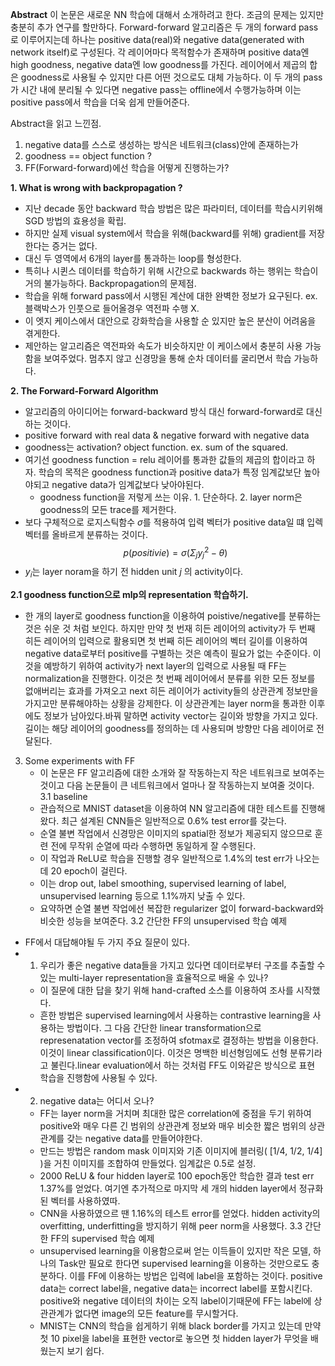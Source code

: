 
**Abstract**
이 논문은 새로운 NN 학습에 대해서 소개하려고 한다. 조금의 문제는 있지만 충분히 추가 연구를 할만하다.
Forward-forward 알고리즘은 두 개의 forward pass로 이루어지는데 하나는 positive data(real)와 negative data(generated with network itself)로 구성된다. 각 레이어마다 목적함수가 존재하며 positive data엔 high goodness, negative data엔 low goodness를 가진다. 레이어에서 제곱의 합은 goodness로 사용될 수 있지만 다른 어떤 것으로도 대체 가능하다. 이 두 개의 pass가 시간 내에 분리될 수 있다면 negative pass는 offline에서 수행가능하며 이는 positive pass에서 학습을 더욱 쉽게 만들어준다.

Abstract을 읽고 느낀점.
1. negative data를 스스로 생성하는 방식은 네트워크(class)안에 존재하는가
2. goodness == object function ?
3. FF(Forward-forward)에선 학습을 어떻게 진행하는가?


**1. What is wrong with backpropagation ?**
- 지난 decade 동안 backward 학습 방법은 많은 파라미터, 데이터를 학습시키위해 SGD 방법의 효용성을 확립.
- 하지만 실제 visual system에서 학습을 위해(backward를 위해) gradient를 저장한다는 증거는 없다.
- 대신 두 영역에서 6개의 layer를 통과하는 loop를 형성한다.
- 특히나 시퀸스 데이터를 학습하기 위해 시간으로 backwards 하는 행위는 학습이 거의 불가능하다.
Backpropagation의 문제점.
- 학습을 위해 forward pass에서 시행된 계산에 대한 완벽한 정보가 요구된다.
    ex. 블랙박스가 인풋으로 들어올경우 역전파 수행 X.
- 이 엣지 케이스에서 대안으로 강화학습을 사용할 순 있지만 높은 분산이 어려움을 겪게한다.
- 제안하는 알고리즘은 역전파와 속도가 비슷하지만 이 케이스에서 충분히 사용 가능함을 보여주었다. 멈추지 않고 신경망을 통해 순차 데이터를 굴리면서 학습 가능하다.

**2. The Forward-Forward Algorithm**
- 알고리즘의 아이디어는 forward-backward 방식 대신 forward-forward로 대신하는 것이다.
- positive forward with real data & negative forward with negative data
- goodness는 activation? object function. ex. sum of the squared.
- 여기선 goodness function = relu 레이어를 통과한 값들의 제곱의 합이라고 하자. 학습의 목적은 goodness function과 positive data가 특정 임계값보단 높아야되고 negative data가 임계값보다 낮아야된다.
  - goodness function을 저렇게 쓰는 이유. 1. 단순하다. 2. layer norm은 goodness의 모든 trace를 제거한다.
- 보다 구체적으로 로지스틱함수 $\sigma$를 적용하여 입력 벡터가 positive data일 떄 입렉 벡터를 올바르게 분류하는 것이다.
  $$
p(positivie) = \sigma (\Sigma_{j}{y^2_j - \theta})
  $$
- $y_i$는 layer noram을 하기 전 hidden unit $j$ 의 activity이다. 

**2.1 goodness function으로 mlp의 representation 학습하기.**
- 한 개의 layer로 goodness function을 이용하여 poistive/negative를 분류하는 것은 쉬운 것 처럼 보인다. 하지만 만약 첫 번재 히든 레이어의 activity가 두 번째 히든 레이어의 입력으로 활용되면 첫 번째 히든 레이어의 벡터 길이를 이용하여 negative data로부터 positive를 구별하는 것은 예측이 필요가 없는 수준이다. 이것을 예방하기 위하여 activity가 next layer의 입력으로 사용될 때 FF는 normalization을 진행한다. 이것은 첫 번째 레이어에서 분류를 위한 모든 정보를 없애버리는 효과를 가져오고 next 히든 레이어가 activity들의 상관관계 정보만을 가지고만 분류해야하는 상황을 강제한다. 이 상관관계는 layer norm을 통과한 이후에도 정보가 남아있다.바꿔 말하면 activity vector는 길이와 방향을 가지고 있다. 길이는 해당 레이어의 goodness를 정의하는 데 사용되며 방향만 다음 레이어로 전달된다.

3. Some experiments with FF
   - 이 논문은 FF 알고리즘에 대한 소개와 잘 작동하는지 작은 네트워크로 보여주는 것이고 다음 논문들이 큰 네트워크에서 얼마나 잘 작동하는지 보여줄 것이다.
3.1 baseline
   - 관습적으로 MNIST dataset을 이용하여 NN 알고리즘에 대한 테스트를 진행해왔다. 최근 설계된 CNN들은 일반적으로 0.6% test error를 갖는다.
   - 순열 불변 작업에서 신경망은 이미지의 spatial한 정보가 제공되지 않으므로 훈련 전에 무작위 순열에 따라 수행하면 동일하게 잘 수행된다.
   - 이 작업과 ReLU로 학습을 진행할 경우 일반적으로 1.4%의 test err가 나오는데 20 epoch이 걸린다.
   - 이는 drop out, label smoothing, supervised learning of label, unsupervised learning 등으로 1.1%까지 낮출 수 있다.
   - 요약하면 순열 불변 작업에선 복잡한 regularizer 없이 forward-backward와 비슷한 성능을 보여준다.
3.2 간단한 FF의 unsupervised 학습 예제
  - FF에서 대답해야될 두 가지 주요 질문이 있다.
  - 1. 우리가 좋은 negative data들을 가지고 있다면 데이터로부터 구조를 추출할 수 있는 multi-layer representation을 효율적으로 배울 수 있나?
    - 이 질문에 대한 답을 찾기 위해 hand-crafted 소스를 이용하여 조사를 시작했다.
    - 흔한 방법은 supervised learning에서 사용하는 contrastive learning을 사용하는 방법이다. 그 다음 간단한 linear transformation으로 represenatation vector를 조정하여 sfotmax로 결정하는 방법을 이용한다.  이것이 linear classification이다. 이것은 명백한 비선형임에도 선형 분류기라고 불린다.linear evaluation에서 하는 것처럼 FF도 이와같은 방식으로 표현 학습을 진행함에 사용될 수 있다. 
  - 2. negative data는 어디서 오나?
    - FF는 layer norm을 거치며 최대한 많은 correlation에 중점을 두기 위하여 positive와 매우 다른 긴 범위의 상관관계 정보와 매우 비슷한 짧은 범위의 상관관계를 갖는 negative data를 만들어야한다.
    - 만드는 방법은 random mask 이미지와 기존 이미지에 블러링( [1/4, 1/2, 1/4] )을 거친 이미지를 조합하여 만들었다. 임계값은 0.5로 설정.
    - 2000 ReLU & four hidden layer로 100 epoch동안 학습한 결과 test err 1.37%를 얻었다. 여기엔 추가적으로 마지막 세 개의 hidden layer에서 정규화된 벡터를 사용하였따. 
    - CNN을 사용하였으르 땐 1.16%의 테스트 error를 얻었다. hidden activity의 overfitting, underfitting을 방지하기 위해 peer norm을 사용했다.
3.3 간단한 FF의 supervised 학습 예제
    - unsupervised learning을 이용함으로써 얻는 이득들이 있지만 작은 모델, 하나의 Task만 필요로 한다면 supervised learning을 이용하는 것만으로도 충분하다. 이를 FF에 이용하는 방법은 입력에 label을 포함하는 것이다. positive data는 correct label을, negative data는 incorrect label를 포함시킨다. positive와 negative 데이터의 차이는 오직 label이기때문에 FF는 label에 상관관계가 없다면 image의 모든 feature를 무시할거다.
    - MNIST는 CNN의 학습을 쉽게하기 위해 black border를 가지고 있는데 만약 첫 10 pixel을 label을 표현한 vector로 놓으면 첫 hidden layer가 무엇을 배웠는지 보기 쉽다.